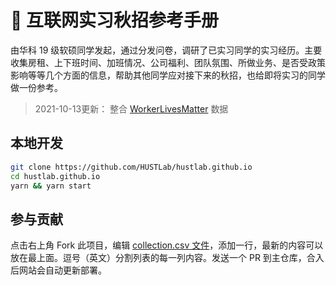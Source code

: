 # 📜 互联网实习秋招参考手册

由华科 19 级软硕同学发起，通过分发问卷，调研了已实习同学的实习经历。主要收集房租、上下班时间、加班情况、公司福利、团队氛围、所做业务、是否受政策影响等等几个方面的信息，帮助其他同学应对接下来的秋招，也给即将实习的同学做一份参考。

> 2021-10-13更新： 整合 [WorkerLivesMatter](https://github.com/WorkerLivesMatter/WorkingTime) 数据

## 本地开发

```bash
git clone https://github.com/HUSTLab/hustlab.github.io
cd hustlab.github.io
yarn && yarn start
```

## 参与贡献

点击右上角 Fork 此项目，编辑 [collection.csv 文件](https://github.com/HUSTLab/job-hunt-guide/edit/main/collection.csv)，添加一行，最新的内容可以放在最上面。逗号（英文）分割列表的每一列内容。发送一个 PR 到主仓库，合入后网站会自动更新部署。
